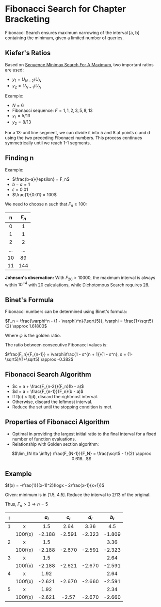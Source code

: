 # Fibonacci Search for Chapter Bracketing

Fibonacci Search ensures maximum narrowing of the interval [a, b] containing the minimum, given a limited number of queries.

## Kiefer's Ratios

Based on [Sequence Minimax Search For A Maximum](https://www.ams.org/journals/proc/1953-004-03/S0002-9939-1953-0055639-3/S0002-9939-1953-0055639-3.pdf), two important ratios are used:

- $y_1 = U_{N-2}/U_N$
- $y_2 = U_{N-1}/U_N$

Example:
- $N = 6$
- Fibonacci sequence: $F = 1, 1, 2, 3, 5, 8, 13$
- $y_1 = 5/13$
- $y_2 = 8/13$

For a 13-unit line segment, we can divide it into 5 and 8 at points c and d using the two preceding Fibonacci numbers. This process continues symmetrically until we reach 1-1 segments.

## Finding n

Example:
- $\frac{b-a}{\epsilon} = F_n$
- $b-a=1$
- $\epsilon = 0.01$
- $\frac{1}{0.01} = 100$

We need to choose n such that $F_n \geq 100$:

| n | $F_n$ |
|:-:|:-----:|
| 0 | 1     |
| 1 | 1     |
| 2 | 2     |
| ... | ... |
| 10 | 89   |
| 11 | 144  |

**Johnson's observation:** With $F_{20} > 10000$, the maximum interval is always within $10^{-4}$ with 20 calculations, while Dichotomous Search requires 28.

## Binet's Formula

Fibonacci numbers can be determined using Binet's formula:

$F_n = \frac{\varphi^n - (1 - \varphi)^n}{\sqrt{5}}, \varphi = \frac{1+\sqrt5}{2} \approx 1.61803$

Where $\varphi$ is the golden ratio.

The ratio between consecutive Fibonacci values is:

$\frac{F_n}{F_{n-1}} = \varphi\frac{1 - s^{n + 1}}{1 - s^n}, s = (1-\sqrt5)/(1+\sqrt5) \approx -0.382$

## Fibonacci Search Algorithm

- $c = a + \frac{F_{n-2}}{F_n}(b - a)$
- $d = a + \frac{F_{n-1}}{F_n}(b - a)$
- If f(c) < f(d), discard the rightmost interval.
- Otherwise, discard the leftmost interval.
- Reduce the set until the stopping condition is met.

## Properties of Fibonacci Algorithm

- Optimal in providing the largest initial ratio to the final interval for a fixed number of function evaluations.
- Relationship with Golden section algorithm:

$$\lim_{N \to \infty} \frac{F_{N-1}}{F_N} = \frac{\sqrt5 - 1}{2} \approx 0.618...$$

## Example

$f(x) = -\frac{1}{(x-1)^2}(logx - 2\frac{x-1}{x+1})$

Given: minimum is in [1.5, 4.5]. Reduce the interval to 2/13 of the original.

Thus, $F_n > 3 \Rightarrow n = 5$

| i |     | $a_i$ | $c_i$ | $d_i$ | $b_i$ |
|:-:|:---:|:-----:|:-----:|:-----:|:-----:|
| 1 | x   | 1.5   | 2.64  | 3.36  | 4.5   |
|   | 100f(x) | -2.188 | -2.591 | -2.323 | -1.809 |
| 2 | x   | 1.5   |       |       | 3.36  |
|   | 100f(x) | -2.188 | -2.670 | -2.591 | -2.323 |
| 3 | x   | 1.5   |       |       | 2.64  |
|   | 100f(x) | -2.188 | -2.621 | -2.670 | -2.591 |
| 4 | x   | 1.92  |       |       | 2.64  |
|   | 100f(x) | -2.621 | -2.670 | -2.660 | -2.591 |
| 5 | x   | 1.92  |       |       | 2.34  |
|   | 100f(x) | -2.621 | -2.57  | -2.670 | -2.660 |
